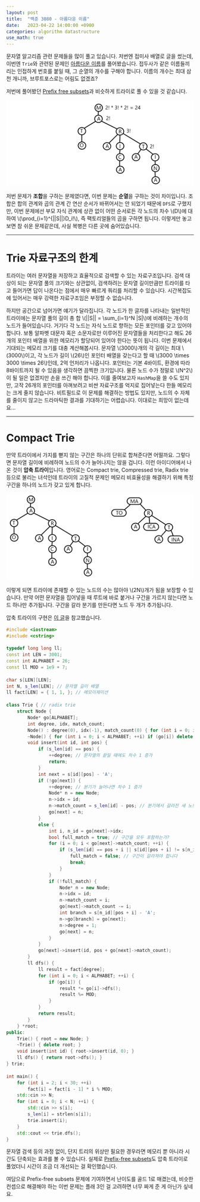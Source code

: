 ```yaml
---
layout: post
title:  "백준 3080 - 아름다운 이름"
date:   2023-04-22 14:00:00 +0900
categories: algorithm datastructure
use_math: true
---
```


문자열 알고리즘 관련 문제들을 많이 풀고 있습니다. 저번엔 접미사 배열로 글을 썼는데, 이번엔 `Trie`와 관련된 문제인 [아름다운 이름][q]를 풀어봤습니다. 접두사가 같은 이름들끼리는 인접하게 번호를 붙일 때, 그 순열의 개수를 구해야 합니다. 이름의 개수는 최대 삼천 개니까, 브루트포스로는 어림도 없겠죠?

저번에 풀어봤던 [Prefix free subsets][article]과 비슷하게 트라이로 풀 수 있을 것 같습니다. 

![example](/assets/images/2023-04-22-q3080/example.png)

저번 문제가 **조합**을 구하는 문제였다면, 이번 문제는 **순열**을 구하는 것이 차이입니다. 조합은 합의 관계와 곱의 관계 간 연산 순서가 바뀌어서는 안 되었기 때문에 `DFS`로 구했지만, 이번 문제에선 부모 자식 관계에 상관 없이 어떤 순서로든 각 노드의 차수 \\(D\\)에 대하여 \\(\prod_{i=1}^{\|\|S\|\|}D_i!\\), 즉 팩토리얼들의 곱을 구하면 됩니다. 이렇게만 놓고 보면 참 쉬운 문제같은데, 사실 복병은 다른 곳에 숨어있습니다.

- - -

# Trie 자료구조의 한계

트라이는 여러 문자열을 저장하고 효율적으로 검색할 수 있는 자료구조입니다. 검색 대상이 되는 문자열 풀의 크기와는 상관없이, 검색하려는 문자열 길이만큼만 트라이를 타고 들어가면 답이 나온다는 점에서 매우 빠르게 쿼리를 처리할 수 있습니다. 시간복잡도에 있어서는 매우 강력한 자료구조임은 부정할 수 없습니다.

하지만 공간으로 넘어가면 얘기가 달라집니다. 각 노드가 한 글자를 나타내는 일반적인 트라이에는 문자열 풀의 길이 총 합 \\(\|\|S\|\| = \sum_{i=1}^N \|S\|\\)에 비례하는 개수의 노드가 들어있습니다. 거기다 각 노드는 자식 노드로 향하는 모든 포인터를 갖고 있어야 합니다. 보통 알파벳 대문자 혹은 소문자로만 이루어진 문자열들을 처리한다고 해도 26개의 포인터 배열을 위한 메모리가 할당되어 있어야 한다는 뜻이 됩니다. 이번 문제에서 기대되는 메모리 크기를 대충 계산해봅시다. 문자열 \\(3000\\)개의 각 길이는 최대 \\(3000\\)이고, 각 노드가 길이 \\(26\\)인 포인터 배열을 갖는다고 할 때 \\(3000 \times 3000 \times 26\\)인데, 2억 언저리가 나옵니다. 포인터는 기본 4바이트, 환경에 따라 8바이트까지 될 수 있음을 생각하면 끔찍한 크기입니다. 물론 노드 수가 정말로 \\(N^2\\)이 될 일은 없겠지만 손을 쓰긴 해야 합니다. 이를 줄여보고자 `HashMap`을 쓸 수도 있지만, 고작 26개의 포인터를 아껴보려고 비싼 자료구조를 억지로 집어넣는다 한들 메모리는 크게 줄지 않습니다. 비트필드로 이 문제를 해결하는 방법도 있지만, 노드의 수 자체를 줄이지 않고는 드라마틱한 결과를 기대하기는 어렵습니다. 이대로는 희망이 없는데요...

- - -

# Compact Trie

만약 트라이에서 가지를 뻗지 않는 구간은 하나의 단위로 합쳐준다면 어떨까요. 그렇다면 문자열 길이에 비례하여 노드의 수가 늘어나지는 않을 겁니다. 이런 아이디어에서 나온 것이 **압축 트라이**입니다. 영어로는 Compact trie, Compressed trie, Radix trie 등으로 불리는 녀석인데 트라이의 고질적 문제인 메모리 비효율성을 해결하기 위해 특정 구간을 하나의 노드가 갖고 있게 합니다.

![compressed](/assets/images/2023-04-22-q3080/compressed.png)

이렇게 되면 트라이에 존재할 수 있는 노드의 수는 많아야 \\(2N\\)개가 됨을 보장할 수 있습니다. 만약 어떤 문자열을 집어넣을 때 루트에 바로 붙거나 구간을 가르지 않는다면 노드 하나만 추가됩니다. 구간을 갈라 분기를 만든다면 노드 두 개가 추가됩니다.

압축 트라이의 구현은 [이 글][ref]을 참고했습니다.

```cpp
#include <iostream>
#include <cstring>

typedef long long ll;
const int LEN = 3001;
const int ALPHABET = 26;
const ll MOD = 1e9 + 7;

char s[LEN][LEN];
int N, s_len[LEN]; // 문자열 길이 배열
ll fact[LEN] = { 1, 1, }; // 메모이제이션

class Trie { // radix trie
	struct Node {
		Node* go[ALPHABET];
		int degree, idx, match_count;
		Node() : degree(0), idx(-1), match_count(0) { for (int i = 0; i < ALPHABET; ++i) go[i] = 0; }
		~Node() { for (int i = 0; i < ALPHABET; ++i) if (go[i]) delete go[i]; }
		void insert(int id, int pos) {
			if (s_len[id] == pos) {
				++degree; // 문자열의 끝일 때에도 차수 1 증가
				return;
			}
			int next = s[id][pos] - 'A';
			if (!go[next]) {
				++degree; // 분기가 늘어나면 차수 1 증가
				Node* n = new Node;
				n->idx = id;
				n->match_count = s_len[id] - pos; // 분기에서 갈라진 새 노드가 가지는 구간 길이
				go[next] = n;
			}
			else {
				int i, n_id = go[next]->idx;
				bool full_match = true; // 구간을 모두 포함하는가?
				for (i = 0; i < go[next]->match_count; ++i) {
					if (s_len[id] == pos + i || s[id][pos + i] != s[n_id][pos + i]) { // 다르다면
						full_match = false; // 구간이 갈라져야 합니다
						break;
					}
				}
				if (!full_match) {
					Node* n = new Node;
					n->idx = id;
					n->match_count = i;
					go[next]->match_count -= i;
					int branch = s[n_id][pos + i] - 'A';
					n->go[branch] = go[next];
					n->degree = 1;
					go[next] = n;
				}
			}
			go[next]->insert(id, pos + go[next]->match_count);
		}
		ll dfs() {
			ll result = fact[degree];
			for (int i = 0; i < ALPHABET; ++i) {
				if (go[i]) {
					result *= go[i]->dfs();
					result %= MOD;
				}
			}
			return result;
		}
	} *root;
public:
	Trie() { root = new Node; }
	~Trie() { delete root; }
	void insert(int id) { root->insert(id, 0); }
	ll dfs() { return root->dfs(); }
} trie;

int main() {
	for (int i = 2; i < 30; ++i) 
		fact[i] = fact[i - 1] * i % MOD;
	std::cin >> N;
	for (int i = 0; i < N; ++i) {
		std::cin >> s[i];
		s_len[i] = strlen(s[i]);
		trie.insert(i);
	}
	std::cout << trie.dfs();
}
```

문자열 검색 등의 과정 없이, 단지 트리의 위상만 필요한 경우라면 메모리 뿐 아니라 시간도 단축되는 효과를 볼 수 있습니다. 실제로 [Prefix-free subsets][q2]도 압축 트라이로 풀었더니 시간이 조금 더 개선되는 걸 확인했습니다.

여담으로 Prefix-free subsets 문제에 기여하면서 난이도를 골드 1로 매겼는데, 비슷한 컨셉으로 해결해야 하는 이번 문제는 플래 3인 걸 고려하면 너무 짜게 준 게 아닌가 싶네요.

[article]:https://wnwoghd22.github.io/algorithm/2023/01/11/prefix-free-subsets.html
[q]:https://www.acmicpc.net/problem/3080
[q2]:https://www.acmicpc.net/problem/9712
[ref]:https://m.blog.naver.com/namhong2001/221463525400